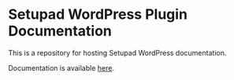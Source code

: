 # Setupad WordPress Plugin Documentation

This is a repository for hosting Setupad WordPress documentation.

Documentation is available [here](https://eldzis.github.io/Setupad-WP-Plugin-Documentation/).
